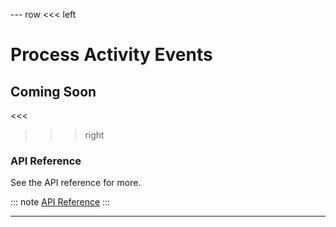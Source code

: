 --- row
<<< left
# Process Activity Events
## Coming Soon
<<<

>>> right

### API Reference
See the API reference for more.

::: note
[API Reference](api/index.html)
:::

>>>
---
